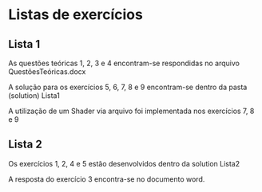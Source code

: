 # Listas de exercícios

## Lista 1

As questões teóricas 1, 2, 3 e 4 encontram-se respondidas no arquivo QuestõesTeóricas.docx

A solução para os exercícios 5, 6, 7, 8 e 9 encontram-se dentro da pasta (solution) Lista1

A utilização de um Shader via arquivo foi implementada nos exercícios 7, 8 e 9

## Lista 2

Os exercícios 1, 2, 4 e 5 estão desenvolvidos dentro da solution Lista2

A resposta do exercício 3 encontra-se no documento word.